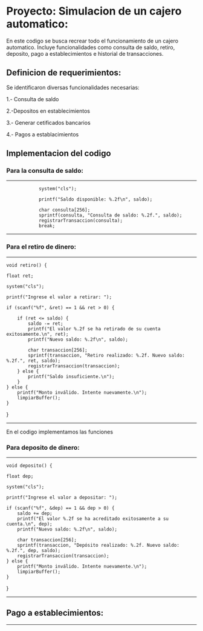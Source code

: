 # Proyecto: Simulacion de un cajero automatico:

En este codigo se busca recrear todo el funcionamiento de un cajero automatico. Incluye funcionalidades como consulta de saldo, retiro, deposito, pago a establecimientos e historial de transacciones.

## Definicion de requerimientos:

Se identificaron diversas funcionalidades necesarias:

1.- Consulta de saldo

2.-Depositos en establecimientos

3.- Generar cetificados bancarios

4.- Pagos a establacimientos

## Implementacion del codigo

### Para la consulta de saldo:

____________________________________________________________________________________________

				system("cls");

				printf("Saldo disponible: %.2f\n", saldo);
				
				char consulta[256];
				sprintf(consulta, "Consulta de saldo: %.2f.", saldo);
				registrarTransaccion(consulta);
				break;

____________________________________________________________________________________________


### Para el retiro de dinero:

____________________________________________________________________________________________
	void retiro() {

	float ret;
 
	system("cls");
 
	printf("Ingrese el valor a retirar: ");
 
	if (scanf("%f", &ret) == 1 && ret > 0) {
 
		if (ret <= saldo) {
			saldo -= ret;
			printf("El valor %.2f se ha retirado de su cuenta exitosamente.\n", ret);
			printf("Nuevo saldo: %.2f\n", saldo);
			
			char transaccion[256];
			sprintf(transaccion, "Retiro realizado: %.2f. Nuevo saldo: %.2f.", ret, saldo);
			registrarTransaccion(transaccion);
		} else {
			printf("Saldo insuficiente.\n");
		}
	} else {
		printf("Monto inválido. Intente nuevamente.\n");
		limpiarBuffer();
	}
}
____________________________________________________________________________________________
En el codigo implementamos las funciones 


### Para deposito de dinero:

____________________________________________________________________________________________


	void deposito() {

	float dep;
 
	system("cls");
 
	printf("Ingrese el valor a depositar: ");
 
	if (scanf("%f", &dep) == 1 && dep > 0) {
		saldo += dep;
		printf("El valor %.2f se ha acreditado exitosamente a su cuenta.\n", dep);
		printf("Nuevo saldo: %.2f\n", saldo);
		
		char transaccion[256];
		sprintf(transaccion, "Depósito realizado: %.2f. Nuevo saldo: %.2f.", dep, saldo);
		registrarTransaccion(transaccion);
	} else {
		printf("Monto inválido. Intente nuevamente.\n");
		limpiarBuffer();
	}
}
____________________________________________________________________________________________
## Pago a establecimientos:

____________________________________________________________________________________________
